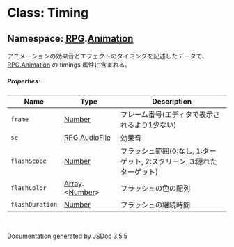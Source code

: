# Class: Timing

## Namespace: [RPG](RPG.md).[Animation](RPG.Animation.md)

アニメーションの効果音とエフェクトのタイミングを記述したデータで、[RPG.Animation](RPG.Animation.md) の timings 属性に含まれる。

##### Properties:

| Name | Type | Description |
| --- | --- | --- |
| `frame` | [Number](Number.md) | フレーム番号(エディタで表示されるより1少ない) |
| `se` | [RPG.AudioFile](RPG.AudioFile.md) | 効果音 |
| `flashScope` | [Number](Number.md) | フラッシュ範囲(0:なし, 1:ターゲット, 2:スクリーン; 3:隠れたターゲット) |
| `flashColor` | [Array](Array.md).<[Number](Number.md)> | フラッシュの色の配列 |
| `flashDuration` | [Number](Number.md) | フラッシュの継続時間 |

 <br>

  Documentation generated by [JSDoc 3.5.5](https://github.com/jsdoc3/jsdoc)
